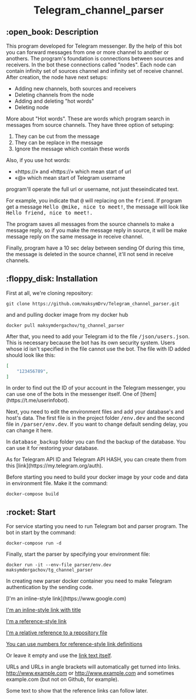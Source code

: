 <h1 align="center">Telegram_channel_parser</h1>

<div>
<h2>:open_book: Description</h2>

<p>This program developed for Telegram messenger. By the help of this bot you can forward messages from one or more channel to another or anothers. The program's foundation is connections between sources and receivers. In the bot these connections called "nodes". Each node can contain infinity set of sources channel and infinity set of receive channel. After creation, the node have next setups:
</p>
<ul>
    <li>Adding new channels, both sources and receivers</li>
    <li>Deleting channels from the node</li>
    <li>Adding and deleting "hot words"</li>
    <li>Deleting node</li>
</ul>
<p>More about "Hot words". These are words which program search in messages from source channels. They have three option of setuping:</p>
<ol>
    <li>They can be cut from the message</li>
    <li>They can be replace in the message</li>
    <li>Ignore the message which contain these words</li>
</ol>
<p>
    Also, if you use hot words:
    <ul>
        <li>«https://» and «https://» which mean start of url</li>
        <li>«@» which mean start of Telegram username</li>
    </ul>
    program'll operate the full url or username, not just   theseindicated  text.
</p>
<p>For example, you indicate that <kbd>@</kbd> will replacing on the <kbd>friend</kbd>. If program get a message <kbd>Hello @mike, nice to meet!</kbd>, the message will look like <kbd>Hello friend, nice to meet!.</kbd></p>
<p>The program saves all messages from the source channels to make a message reply, so if you make the message reply in source, it will be make message reply on the same message in receive channel.</p>
<p>Finally, program have a 10 sec delay between sending Of during this time, the message is deleted in the source channel, it'll not send in receive channels.</p>
</div>
<div>
<h2>:floppy_disk: Installation</h2>
<p>First at all, we're cloning repository:</p>

```git
git clone https://github.com/maksymDrv/Telegram_channel_parser.git
```
<p>and and pulling docker image from my docker hub</p>

```docker
docker pull maksymdergachov/tg_channel_parser
```
<p>After that, you need to add your Telegram id to the file <kbd>/json/users.json</kbd>. This is necessary because the bot has its own security system. Users whose id isn't specified in the file cannot use the bot. The file with ID added should look like this:</p>

```json
[
    "123456789",
]
```
<p>In order to find out the ID of your account in the Telegram messenger, you can use one of the bots in the messenger itself. One of [them](https://t.me/userinfobot).</p>
<p>Next, you need to edit the environment files and add your database's and host's data. The first file is in the project folder <kbd>/env.dev</kbd> and the second file in <kbd>/parser/env.dev</kbd>. If you want to change default sending delay, you can change it here.</p>
<p>In <kbd>database_backup</kbd> folder you can find the backup of the database. You can use it for restoring your database.</p>
<p>As for Telegram API ID and Telegram API HASH, you can create them from this [link](https://my.telegram.org/auth).</p>
<p>Before starting you need to build your docker image by your code and data in environment file. Make it the command: </p>

```docker
docker-compose build
```
</div>
<div>
<h2>:rocket: Start</h2>
<p>For service starting you need to run Telegram bot and parser program. The bot in start by the command:</p>

```docker
docker-compose run -d
```
<p>Finally, start the parser by specifying your environment file:</p>

```docker
docker run -it --env-file parser/env.dev maksymdergachov/tg_channel_parser
```
<p>In creating new parser docker container you need to make Telegram authentication by the sending code.</p>
</div>
[I'm an inline-style link](https://www.google.com)

[I'm an inline-style link with title](https://www.google.com "Google's Homepage")

[I'm a reference-style link][Arbitrary case-insensitive reference text]

[I'm a relative reference to a repository file](../blob/master/LICENSE)

[You can use numbers for reference-style link definitions][1]

Or leave it empty and use the [link text itself].

URLs and URLs in angle brackets will automatically get turned into links. 
http://www.example.com or <http://www.example.com> and sometimes 
example.com (but not on Github, for example).

Some text to show that the reference links can follow later.

[arbitrary case-insensitive reference text]: https://www.mozilla.org
[1]: http://slashdot.org
[link text itself]: http://www.reddit.com
